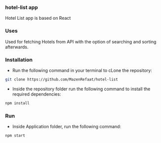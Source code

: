 ### hotel-list app
Hotel List app is based on React 

### Uses
Used for fetching Hotels from API with the option of searching and sorting afterwards.

### Installation

* Run the following command in your terminal to cLone the repository:

```bash
git clone https://github.com/MazenRefaat/hotel-list
```

* Inside the repository folder run the following command to install the required dependencies:


```bash
npm install
```

### Run 

* Inside Application folder, run the following command: 

```bash
npm start
```